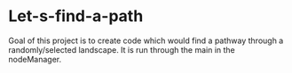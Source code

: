 # Let-s-find-a-path
Goal of this project is to create code which would find a pathway through a randomly/selected landscape. It is run through the main in the nodeManager.

